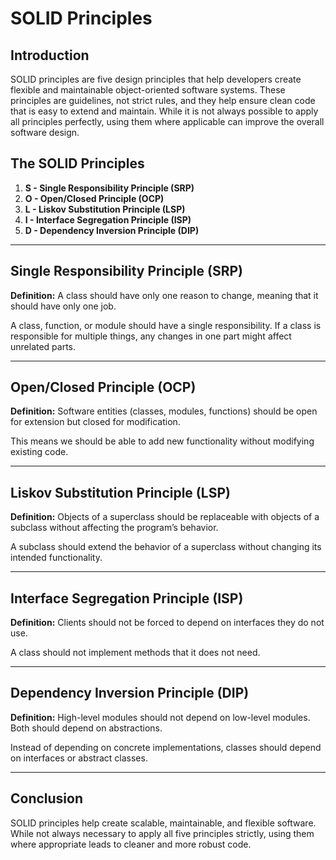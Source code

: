 # SOLID Principles

## Introduction

SOLID principles are five design principles that help developers create flexible and maintainable object-oriented
software systems. These principles are guidelines, not strict rules, and they help ensure clean code that is easy to
extend and maintain. While it is not always possible to apply all principles perfectly, using them where applicable can
improve the overall software design.

## The SOLID Principles

1. **S - Single Responsibility Principle (SRP)**
2. **O - Open/Closed Principle (OCP)**
3. **L - Liskov Substitution Principle (LSP)**
4. **I - Interface Segregation Principle (ISP)**
5. **D - Dependency Inversion Principle (DIP)**

---

## Single Responsibility Principle (SRP)

**Definition:** A class should have only one reason to change, meaning that it should have only one job.

A class, function, or module should have a single responsibility. If a class is responsible for multiple things, any
changes in one part might affect unrelated parts.

---

## Open/Closed Principle (OCP)

**Definition:** Software entities (classes, modules, functions) should be open for extension but closed for
modification.

This means we should be able to add new functionality without modifying existing code.


---

## Liskov Substitution Principle (LSP)

**Definition:** Objects of a superclass should be replaceable with objects of a subclass without affecting the program’s
behavior.

A subclass should extend the behavior of a superclass without changing its intended functionality.

---

## Interface Segregation Principle (ISP)

**Definition:** Clients should not be forced to depend on interfaces they do not use.

A class should not implement methods that it does not need.

---

## Dependency Inversion Principle (DIP)

**Definition:** High-level modules should not depend on low-level modules. Both should depend on abstractions.

Instead of depending on concrete implementations, classes should depend on interfaces or abstract classes.

---

## Conclusion

SOLID principles help create scalable, maintainable, and flexible software. While not always necessary to apply all five
principles strictly, using them where appropriate leads to cleaner and more robust code.

